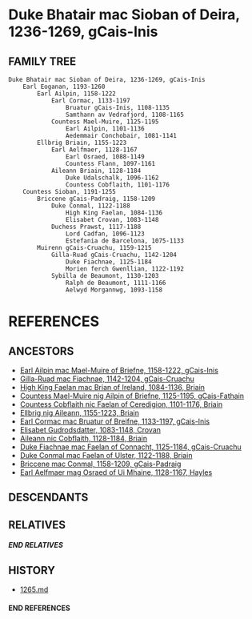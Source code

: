 # Duke Bhatair mac Sioban of Deira, 1236-1269, gCais-Inis

## FAMILY TREE

```
Duke Bhatair mac Sioban of Deira, 1236-1269, gCais-Inis
    Earl Eoganan, 1193-1260
        Earl Ailpin, 1158-1222
            Earl Cormac, 1133-1197
                Bruatur gCais-Inis, 1108-1135
                Samthann av Vedrafjord, 1108-1165
            Countess Mael-Muire, 1125-1195
                Earl Ailpin, 1101-1136
                Aedemmair Conchobair, 1081-1141 
        Ellbrig Briain, 1155-1223
            Earl Aelfmaer, 1128-1167
                Earl Osraed, 1088-1149
                Countess Flann, 1097-1161
            Aileann Briain, 1128-1184
                Duke Udalschalk, 1096-1162
                Countess Cobflaith, 1101-1176
    Countess Sioban, 1191-1255
        Briccene gCais-Padraig, 1158-1209
            Duke Conmal, 1122-1188
                High King Faelan, 1084-1136
                Elisabet Crovan, 1083-1148
            Duchess Prawst, 1117-1188
                Lord Cadfan, 1096-1123
                Estefania de Barcelona, 1075-1133
        Muirenn gCais-Cruachu, 1159-1215
            Gilla-Ruad gCais-Cruachu, 1142-1204    
                Duke Fiachnae, 1125-1184
                Morien ferch Gwenllian, 1122-1192
            Sybilla de Beaumont, 1130-1203
                Ralph de Beaumont, 1111-1166
                Aelwyd Morgannwg, 1093-1158
```


# REFERENCES

## ANCESTORS
* [Earl Ailpin mac Mael-Muire of Briefne, 1158-1222, gCais-Inis](ailpin_mac_mael-muire_1158.md)
* [Gilla-Ruad mac Fiachnae, 1142-1204, gCais-Cruachu](gilla-ruad_mac_fiachnae_1142.md)
* [High King Faelan mac Brian of Ireland, 1084-1136, Briain](faelan_mac_brian_1084.md)
* [Countess Mael-Muire nig Ailpin of Briefne, 1125-1195, gCais-Fathain](mael-muire_nig_ailpin_1125.md)
* [Countess Cobflaith nic Faelan of Ceredigion, 1101-1176, Briain](cobflaith_nic_faelan_1101.md)
* [Ellbrig nig Aileann, 1155-1223, Briain](ellbrig_nig_aileann_1155.md)
* [Earl Cormac mac Bruatur of Breifne, 1133-1197, gCais-Inis](cormac_mac_bruatur_1133.md)
* [Elisabet Gudrodsdatter, 1083-1148, Crovan](elisabet_gudrodsdatter_1083.md)
* [Aileann nic Cobflaith, 1128-1184, Briain](aileann_nic_cobflaith_1128.md)
* [Duke Fiachnae mac Faelan of Connacht, 1125-1184, gCais-Cruachu](fiachnae_mac_faelan_1125.md)
* [Duke Conmal mac Faelan of Ulster, 1122-1188, Briain](conmal_mac_faelan_1122.md)
* [Briccene mac Conmal, 1158-1209, gCais-Padraig](briccene_mac_conmal_1158.md)
* [Earl Aelfmaer mag Osraed of Ui Mhaine, 1128-1167, Hayles](aelfmaer_mag_osraed_1128.md)

## DESCENDANTS

## RELATIVES

##### END RELATIVES 
## HISTORY
* [1265.md](../h/1265.md)

#### END REFERENCES
